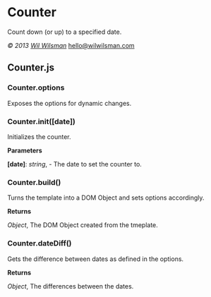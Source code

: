 Counter
=======

Count down (or up) to a specified date.

*&copy; 2013 [Wil Wilsman](wilwilsman.com)* <hello@wilwilsman.com>


## Counter.js



### Counter.options

Exposes the options for dynamic changes.



### Counter.init(\[date\])

Initializes the counter.

**Parameters**

**[date]**:  *string*,  - The date to set the counter to.



### Counter.build()

Turns the template into a DOM Object and sets options accordingly.

**Returns**

*Object*,  The DOM Object created from the tmeplate.



### Counter.dateDiff()

Gets the difference between dates as defined in the options.

**Returns**

*Object*,  The differences between the dates.

